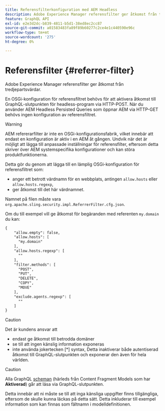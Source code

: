 ```yaml
---
title: Referensfilterkonfiguration med AEM Headless
description: Adobe Experience Manager referensfilter ger åtkomst från tredjepartsvärdar. En OSGi-konfiguration för referensfiltret krävs för att aktivera åtkomst till GraphQL-slutpunkten för headless-program.
feature: GraphQL API
exl-id: e2e3d2dc-b839-4811-b5d1-38ed8ec2cc87
source-git-commit: a01583483fa89f89b60277c2ce4e1c440590e96c
workflow-type: tm+mt
source-wordcount: '275'
ht-degree: 0%

---
```


# Referensfilter {#referrer-filter}

Adobe Experience Manager referensfilter ger åtkomst från tredjepartsvärdar.

En OSGi-konfiguration för referensfiltret behövs för att aktivera åtkomst till GraphQL-slutpunkten för headless-program via HTTP-POST. När du använder AEM Headless Persisted Queries som öppnar AEM via HTTP-GET behövs ingen konfiguration av referensfiltret.

>[!WARNING]
> AEM refererarfilter är inte en OSGi-konfigurationsfabrik, vilket innebär att endast en konfiguration är aktiv i en AEM åt gången. Undvik när det är möjligt att lägga till anpassade inställningar för referensfilter, eftersom detta skriver över AEM systemspecifika konfigurationer och kan störa produktfunktionerna.

Detta gör du genom att lägga till en lämplig OSGi-konfiguration för referensfiltret som:

* anger ett betrott värdnamn för en webbplats, antingen `allow.hosts` eller `allow.hosts.regexp`,
* ger åtkomst till det här värdnamnet.

Namnet på filen måste vara `org.apache.sling.security.impl.ReferrerFilter.cfg.json`.

Om du till exempel vill ge åtkomst för begäranden med referenten `my.domain` du kan:

```xml
{
    "allow.empty": false,
    "allow.hosts": [
      "my.domain"
    ],
    "allow.hosts.regexp": [
      ""
    ],
    "filter.methods": [
      "POST",
      "PUT",
      "DELETE",
      "COPY",
      "MOVE"
    ],
    "exclude.agents.regexp": [
      ""
    ]
}
```

>[!CAUTION]
>
>Det är kundens ansvar att
>
>* endast ge åtkomst till betrodda domäner
>* se till att ingen känslig information exponeras
>* inte använda jokertecken [*] syntax, Detta inaktiverar både autentiserad åtkomst till GraphQL-slutpunkten och exponerar den även för hela världen.

>[!CAUTION]
>
>Alla GraphQL [scheman](#schema-generation) (härleds från Content Fragment Models som har **Aktiverad**) går att läsa via GraphQL-slutpunkten.
>
>Detta innebär att ni måste se till att inga känsliga uppgifter finns tillgängliga, eftersom de skulle kunna läckas på detta sätt. Detta inkluderar till exempel information som kan finnas som fältnamn i modelldefinitionen.
